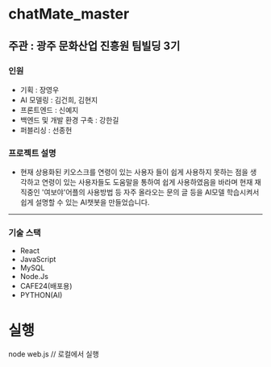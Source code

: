 
# chatMate_master
## 주관 : 광주 문화산업 진흥원 팀빌딩 3기
### 인원 
  - 기획 : 장영우
  - AI 모델링 : 김건희, 김현지
  - 프론트엔드 : 신예지
  - 백엔드 및 개발 환경 구축 : 강한길
  - 퍼블리싱 : 선종헌


### 프로젝트 설명 
- 현재 상용화된 키오스크를 연령이 있는 사용자 들이 쉽게 사용하지 못하는 점을 생각하고 연령이 있는 사용자들도 도움말을 통하여 쉽게 사용하였음을 바라며 현재 재직중인 '여보야'어플의 사용방법 등 자주 올라오는 문의 글 등을 AI모델 학습시켜서 쉽게 설명할 수 있는 AI챗봇을 만들었습니다.
-----------

### 기술 스택
  - React
  - JavaScript
  - MySQL
  - Node.Js
  - CAFE24(배포용)
  - PYTHON(AI)

# 실행 ​
node web.js // 로컬에서 실행
